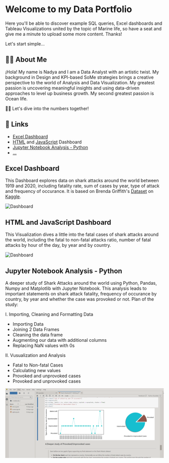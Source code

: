 
# Welcome to my Data Portfolio

Here you'll be able to discover example SQL queries, Excel dashboards and Tableau Visualizations united by the topic of Marine life, so have a seat and give me а minute to upload some more content. Thanks!

Let's start simple...
## 👨‍💻 About Me
¡Hola! My name is Nadya and I am
a Data Analyst with an artistic twist. My background in Design and KPI-based SoMe strategies brings a creative perspective to the world of Analysis and Data Visualization. My greatest passion is uncovering meaningful insights and using data-driven approaches to level up business growth. My second greatest passion is Ocean life. 

🏊🏻
Let's dive into the numbers together!


## 🦈 Links
- [Excel Dashboard](https://github.com/nadyakant/data-project/blob/main/Shark%20Attacks_Dash.xlsx)
- [HTML](https://github.com/nadyakant/data-project/blob/main/Death%20by%20Sharks%20-%20HTML.html) and [JavaScript](https://github.com/nadyakant/data-project/blob/main/Death%20by%20Sharks%20-%20JS.js) Dashboard
- [Jupyter Notebook Analysis - Python](https://github.com/nadyakant/data-project/blob/main/Shark%20Attacks(2017-2020).ipynb)
- [...](https://github.com/nadyakant/data-project)


## Excel Dashboard

This Dashboard explores data on shark attacks around the world between 1919 and 2020, including fatality rate, sum of cases by year, type of attack and frequency of occurance. It is based on Brenda Griffith's [Dataset](https://www.kaggle.com/datasets/thedevastator/global-shark-attack-incidents?select=GSAF5.xls.csv) on [Kaggle](https://www.kaggle.com/).

![Dashboard](https://raw.githubusercontent.com/nadyakant/data-project/main/PNGs/Shark%20Attacks_Dash%20-%20Excel.png)


## HTML and JavaScript Dashboard

This Visualization dives a little into the fatal cases of shark attacks around the world, including the fatal to non-fatal attacks ratio, number of fatal attacks by hour of the day, by year and by country.

![Dashboard](https://raw.githubusercontent.com/nadyakant/data-project/main/PNGs/HTML%20and%20JS.png)


## Jupyter Notebook Analysis - Python

A deeper study of Shark Attacks around the world using Python, Pandas, Numpy and Matplotlib with Jupyter Notebook. This analysis leads to important statements on shark attack fatality, frequency of occurance by country, by year and whether the case was provoked or not. Plan of the study:

I. Importing, Cleaning and Formatting Data

- Importing Data
- Joining 2 Data Frames
- Cleaning the data frame
- Augmenting our data with additional columns
- Replacing NaN values with 0s
 
II. Vusualization and Analysis

- Fatal to Non-fatal Cases
- Calculating new values
- Provoked and unprovoked cases
- Provoked and unprovoked cases

![Jupyter](https://raw.githubusercontent.com/nadyakant/Data_Analyst_Portfolio/main/PNGs/Jupyter%20Notebook%20and%20python.png)


